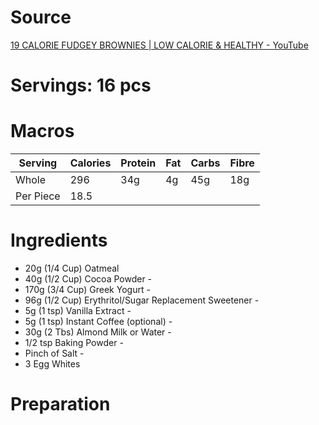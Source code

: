 # Source
[19 CALORIE FUDGEY BROWNIES | LOW CALORIE & HEALTHY - YouTube](https://www.youtube.com/watch?v=wUOcU8VDDMQ)
 
# Servings: 16 pcs
# Macros
| Serving   | Calories | Protein | Fat | Carbs | Fibre |
|-----------|----------|---------|-----|-------|-------|
| Whole     | 296      | 34g     | 4g  | 45g   | 18g   |
| Per Piece | 18.5     |         |     |       |       |

# Ingredients
- 20g (1/4 Cup) Oatmeal 
- 40g (1/2 Cup) Cocoa Powder - 
- 170g (3/4 Cup) Greek Yogurt - 
- 96g (1/2 Cup) Erythritol/Sugar Replacement Sweetener - 
- 5g (1 tsp) Vanilla Extract - 
- 5g (1 tsp) Instant Coffee (optional) - 
- 30g (2 Tbs) Almond Milk or Water - 
- 1/2 tsp Baking Powder -
- Pinch of Salt - 
- 3 Egg Whites
# Preparation